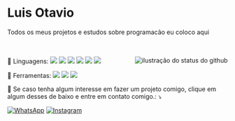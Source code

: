 
<p align="left"> 
    <h1>Luis Otavio</h1>
    Todos os meus projetos e estudos sobre programacão eu coloco aqui
    <br>
    <br>
    <br>
</p>
<img align='right' src="https://github-readme-stats.vercel.app/api?username=l0izim&show_icons=true&title_color=783c00&text_color=af552e&icon_color=783c00&bg_color=f8efd4&cache_seconds=2300" alt="ilustração do status do github">


<p align="left">
  🦄 Linguagens:
      <img src="https://img.shields.io/badge/-Java-333333?style=flat&logo=Java&logoColor=007396"/>
      <img src="https://img.shields.io/badge/-JavaScript-333333?style=flat&logo=javascript"/>
      <img src="https://img.shields.io/badge/-HTML5-333333?style=flat&logo=HTML5"/>
      <img src="https://img.shields.io/badge/-CSS-333333?style=flat&logo=CSS3&logoColor=1572B6"/>
      <img src="https://img.shields.io/badge/-C++-333333?style=flat&logo=C++"/>
      <img src="https://img.shields.io/badge/-Python-333333?style=flat&logo=Python&logoColor=f2CC4B"/>

  </p>

<p align="left">
  💼 Ferramentas: 
      <img src="https://img.shields.io/badge/-Visual%20Studio%20Code-333333?style=flat&logo=visual-studio-code&logoColor=007ACC"/>
      <img src="https://img.shields.io/badge/-Eclipse-333333?style=flat&logo=eclipse-ide&logoColor=2C2255"/>
      <img src="https://img.shields.io/badge/-PyCharm-333333?style=flat&logo=PyCharm&logoColor=f2CC49"/>
</p>

<p align="left">
  💌 Se caso tenha algum interesse em fazer um projeto comigo, clique em algum desses de baixo e entre em contato comigo.: ⤵️
</p>

<p align="left">
  <a href="wa.me/19999896768" title="WhatsApp">
  <img src="https://img.shields.io/badge/-WhatsApp-25d366?style=flat-square&labelColor=25d366&logo=whatsapp&logoColor=white&link=" alt="WhatsApp"/></a>
  <a href="https://www.instagram.com/l0izim/" title="Instagram">
  <img src="https://img.shields.io/badge/-Instagram-DF0174?style=flat-square&labelColor=DF0174&logo=instagram&logoColor=white&link=" alt="Instagram"/></a>
</p>

